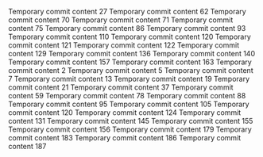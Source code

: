 Temporary commit content 27
Temporary commit content 62
Temporary commit content 70
Temporary commit content 71
Temporary commit content 75
Temporary commit content 86
Temporary commit content 93
Temporary commit content 110
Temporary commit content 120
Temporary commit content 121
Temporary commit content 122
Temporary commit content 129
Temporary commit content 136
Temporary commit content 140
Temporary commit content 157
Temporary commit content 163
Temporary commit content 2
Temporary commit content 5
Temporary commit content 7
Temporary commit content 13
Temporary commit content 19
Temporary commit content 21
Temporary commit content 37
Temporary commit content 59
Temporary commit content 78
Temporary commit content 88
Temporary commit content 95
Temporary commit content 105
Temporary commit content 120
Temporary commit content 124
Temporary commit content 131
Temporary commit content 145
Temporary commit content 155
Temporary commit content 156
Temporary commit content 179
Temporary commit content 183
Temporary commit content 186
Temporary commit content 187
